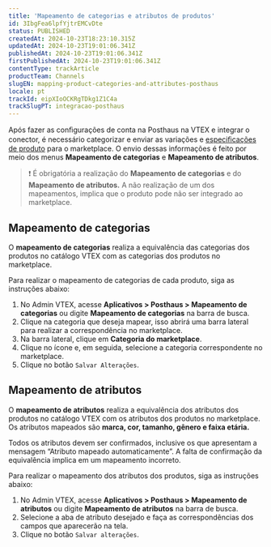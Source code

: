 ```yaml
---
title: 'Mapeamento de categorias e atributos de produtos'
id: 3IbgFea6lpfYjtrEMCvDte
status: PUBLISHED
createdAt: 2024-10-23T18:23:10.315Z
updatedAt: 2024-10-23T19:01:06.341Z
publishedAt: 2024-10-23T19:01:06.341Z
firstPublishedAt: 2024-10-23T19:01:06.341Z
contentType: trackArticle
productTeam: Channels
slugEN: mapping-product-categories-and-attributes-posthaus
locale: pt
trackId: eipXIoOCKRgTDkg1Z1C4a
trackSlugPT: integracao-posthaus
---
```


Após fazer as conﬁgurações de conta na Posthaus na VTEX e integrar o conector, é necessário categorizar e enviar as variações e [especiﬁcações de produto](https://help.vtex.com/pt/tracks/catalogo-101--5AF0XfnjfWeopIFBgs3LIQ/2NQoBv8m4Yz3oQaLgDRagP) para o marketplace. O envio dessas informações é feito por meio dos menus **Mapeamento de categorias** e **Mapeamento de atributos**.  

>❗ É obrigatória a realização do **Mapeamento de categorias** e do **Mapeamento de atributos.** A não realização de um dos mapeamentos, implica que o produto pode não ser integrado ao marketplace.

## Mapeamento de categorias

O **mapeamento de categorias** realiza a equivalência das categorias dos produtos no catálogo VTEX com as categorias dos produtos no marketplace.  

Para realizar o mapeamento de categorias de cada produto, siga as instruções abaixo:

1. No Admin VTEX, acesse **Aplicativos > Posthaus > Mapeamento de categorias** ou digite **Mapeamento de categorias** na barra de busca.  
2. Clique na categoria que deseja mapear, isso abrirá uma barra lateral para realizar a correspondência no marketplace.  
3. Na barra lateral, clique em **Categoria do marketplace**.
4. Clique no ícone e, em seguida, selecione a categoria correspondente no marketplace.  
5. Clique no botão `Salvar Alterações`.   

## Mapeamento de atributos

O **mapeamento de atributos** realiza a equivalência dos atributos dos produtos no catálogo VTEX com os atributos dos produtos no marketplace. Os atributos mapeados são **marca, cor, tamanho, gênero e faixa etária.**  

<div class="alert alert warning">
Todos os atributos devem ser confirmados, inclusive os que apresentam a mensagem “Atributo mapeado automaticamente”. A falta de confirmação da equivalência implica em um mapeamento incorreto.
</div>

Para realizar o mapeamento dos atributos dos produtos, siga as instruções abaixo:    

1. No Admin VTEX, acesse **Aplicativos > Posthaus > Mapeamento de atributos** ou digite **Mapeamento de atributos** na barra de busca.  
2. Selecione a aba de atributo desejado e faça as correspondências dos campos que aparecerão na tela.
3. Clique no botão `Salvar alterações`.  
